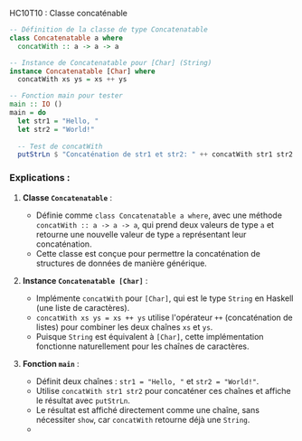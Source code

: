 HC10T10 : Classe concaténable
```haskell
-- Définition de la classe de type Concatenatable
class Concatenatable a where
  concatWith :: a -> a -> a

-- Instance de Concatenatable pour [Char] (String)
instance Concatenatable [Char] where
  concatWith xs ys = xs ++ ys

-- Fonction main pour tester
main :: IO ()
main = do
  let str1 = "Hello, "
  let str2 = "World!"
  
  -- Test de concatWith
  putStrLn $ "Concaténation de str1 et str2: " ++ concatWith str1 str2  -- Devrait afficher : Hello, World!
```

### Explications :
1. **Classe `Concatenatable`** :
   - Définie comme `class Concatenatable a where`, avec une méthode `concatWith :: a -> a -> a`, qui prend deux valeurs de type `a` et retourne une nouvelle valeur de type `a` représentant leur concaténation.
   - Cette classe est conçue pour permettre la concaténation de structures de données de manière générique.

2. **Instance `Concatenatable [Char]`** :
   - Implémente `concatWith` pour `[Char]`, qui est le type `String` en Haskell (une liste de caractères).
   - `concatWith xs ys = xs ++ ys` utilise l'opérateur `++` (concaténation de listes) pour combiner les deux chaînes `xs` et `ys`.
   - Puisque `String` est équivalent à `[Char]`, cette implémentation fonctionne naturellement pour les chaînes de caractères.

3. **Fonction `main`** :
   - Définit deux chaînes : `str1 = "Hello, "` et `str2 = "World!"`.
   - Utilise `concatWith str1 str2` pour concaténer ces chaînes et affiche le résultat avec `putStrLn`.
   - Le résultat est affiché directement comme une chaîne, sans nécessiter `show`, car `concatWith` retourne déjà une `String`.
   - 
